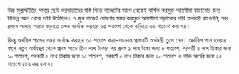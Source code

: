 উচ্চ মূল্যস্ফীতির সময়ে ছোট করদাতাদের স্বস্তি দিতে বাজেটের আগে থেকেই বার্ষিক করমুক্ত আয়সীমা বাড়ানোর জন্য বিভিন্ন মহল থেকে দাবি উঠেছিল। ৭ জুন বাজেট ঘোষণার সময় করমুক্ত আয়সীমা বাড়ানোর দাবি অর্থমন্ত্রী রাখেননি; বরং রাজস্ব আদায় আরও বাড়াতে তখন সর্বোচ্চ করহার ২৫ শতাংশ থেকে বাড়িয়ে ৩০ শতাংশ করা হয়।

কিন্তু অর্থবিল পাসের সময় সর্বোচ্চ করহার ৩০ শতাংশ করা–সংক্রান্ত প্রস্তাবটি অর্থমন্ত্রী তুলে নেন। অর্থবিল পাস হওয়ার ফলে নতুন অর্থবছর থেকে প্রথম সাড়ে তিন লাখ টাকার পর প্রথম ১ লাখ টাকা জন্য ৫ শতাংশ, পরবর্তী ৪ লাখ টাকার জন্য ১০ শতাংশ, পরবর্তী ৫ লাখ টাকার জন্য ১৫ শতাংশ, পরবর্তী ৫ লাখ টাকার জন্য ২০ শতাংশ ও বাকি অর্থের জন্য ২৫ শতাংশ হারে কর বসবে।
